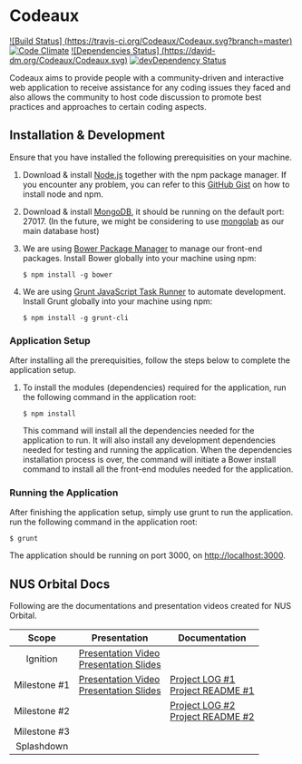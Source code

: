 # Codeaux

[![Build Status] (https://travis-ci.org/Codeaux/Codeaux.svg?branch=master)](https://travis-ci.org/Codeaux/Codeaux)
[![Code Climate](https://codeclimate.com/github/Codeaux/Codeaux/badges/gpa.svg)](https://codeclimate.com/github/Codeaux/Codeaux)
[![Dependencies Status] (https://david-dm.org/Codeaux/Codeaux.svg)](https://david-dm.org/Codeaux/Codeaux)
[![devDependency Status](https://david-dm.org/Codeaux/Codeaux/dev-status.svg)](https://david-dm.org/Codeaux/Codeaux#info=devDependencies)

Codeaux aims to provide people with a community-driven and interactive web application to receive assistance for any coding issues they faced and also allows the community to host code discussion to promote best practices and approaches to certain coding aspects.

## Installation & Development

Ensure that you have installed the following prerequisities on your machine.

1. Download & install [Node.js](http://www.nodejs.org/download/) together with the npm package manager.
   If you encounter any problem, you can refer to this [GitHub Gist](https://gist.github.com/isaacs/579814) on how to install node and npm.

2. Download & install [MongoDB](http://www.mongodb.org/downloads), it should be running on the default port: 27017.
   (In the future, we might be considering to use [mongolab](https://mongolab.com/) as our main database host)

3. We are using [Bower Package Manager](http://bower.io/) to manage our front-end packages.
   Install Bower globally into your machine using npm:

   ```
   $ npm install -g bower
   ```

4. We are using [Grunt JavaScript Task Runner](http://gruntjs.com/) to automate development.
   Install Grunt globally into your machine using npm:

   ```
   $ npm install -g grunt-cli
   ```

### Application Setup

After installing all the prerequisities, follow the steps below to complete the application setup.

1. To install the modules (dependencies) required for the application, run the following command in the application root:

   ```
   $ npm install
   ```

   This command will install all the dependencies needed for the application to run. It will also install any development dependencies needed for testing and running the application.
   When the dependencies installation process is over, the command will initiate a Bower install command to install all the front-end modules needed for the application.

### Running the Application

After finishing the application setup, simply use grunt to run the application. run the following command in the application root:

   ```
   $ grunt
   ```

The application should be running on port 3000, on [http://localhost:3000](http://localhost:3000).

## NUS Orbital Docs

Following are the documentations and presentation videos created for NUS Orbital.

 Scope             | Presentation             | Documentation
 :---------------: | -------------------------| -------------------
 Ignition          | [Presentation Video](https://www.youtube.com/watch?v=osQjStOAci0&t=3240) <br>[Presentation Slides](https://dl.dropboxusercontent.com/u/8448840/orbital/MILESTONES%20PDF%20VERSION/CODEAUX%20IGNITION%20SLIDES.pdf)</br>                                                       |
 Milestone #1      | [Presentation Video](https://www.youtube.com/watch?v=gPGL7t-Ka-0) <br>[Presentation Slides](https://dl.dropboxusercontent.com/u/8448840/orbital/MILESTONES%20PDF%20VERSION/MILESTONE%20%231/MILESTONE%20%231%20PRESENTATION%20SLIDES.pdf)</br>                        | [Project LOG #1](https://dl.dropboxusercontent.com/u/8448840/orbital/MILESTONES%20PDF%20VERSION/MILESTONE%20%231/PROJECT%20LOG%20%231.pdf) <br>[Project README #1](https://dl.dropboxusercontent.com/u/8448840/orbital/MILESTONES%20PDF%20VERSION/MILESTONE%20%231/PROJECT%20README%20%231.pdf)</br>
 Milestone #2      |                          | [Project LOG #2](https://dl.dropboxusercontent.com/u/8448840/orbital/MILESTONES%20PDF%20VERSION/MILESTONE%20%232/PROJECT%20LOG%20%232.pdf)<br>[Project README #2](https://dl.dropboxusercontent.com/u/8448840/orbital/MILESTONES%20PDF%20VERSION/MILESTONE%20%232/PROJECT%20README%20%232.pdf)
 Milestone #3      |
 Splashdown        |
